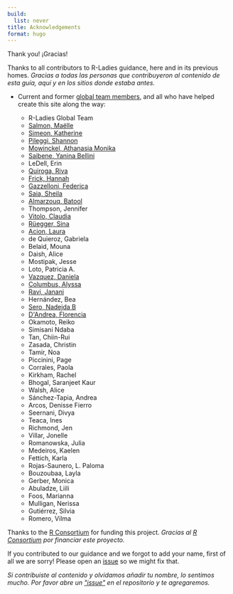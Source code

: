 ```yaml
---
build:
  list: never
title: Acknowledgements
format: hugo
---
```


Thank you! ¡Gracias!

Thanks to all contributors to R-Ladies guidance, here and in its previous homes.
_Gracias a todas las personas que contribuyeron al contenido de esta guía, aquí y en los sitios donde estaba antes._

- Current and former [global team members](https://rladies.org/about-us/global-team/), and all who have helped create this site along the way:

  - R-Ladies Global Team
  - [Salmon, Maëlle](https://orcid.org/0000-0002-2815-0399)
  - [Simeon, Katherine](https://orcid.org/0000-0002-0170-5585)
  - [Pileggi, Shannon](https://orcid.org/0000-0002-7732-4164)
  - [Mowinckel, Athanasia Monika](https://orcid.org/0000-0002-5756-0223)
  - [Saibene, Yanina Bellini](https://orcid.org/0000-0002-4522-7466)
  - LeDell, Erin
  - [Quiroga, Riva](https://orcid.org/0000-0002-1147-4135)
  - [Frick, Hannah](https://orcid.org/0000-0002-6049-5258)
  - [Gazzelloni, Federica](https://orcid.org/0000-0002-4285-611X)
  - [Saia, Sheila](https://orcid.org/0000-0002-4943-0306)
  - [Almarzouq, Batool](https://orcid.org/0000-0002-3905-2751)
  - Thompson, Jennifer
  - [Vitolo, Claudia](https://orcid.org/0000-0002-4252-1176)
  - [Rüegger, Sina](https://orcid.org/0009-0000-7190-9922)
  - [Acion, Laura](https://orcid.org/0000-0001-5213-6012)
  - de Quieroz, Gabriela
  - Belaid, Mouna
  - Daish, Alice
  - Mostipak, Jesse
  - Loto, Patricia A.
  - [Vazquez, Daniela](https://orcid.org/0000-0001-8016-1469)
  - [Columbus, Alyssa](https://orcid.org/0000-0002-5510-8364)
  - [Ravi, Janani](https://orcid.org/0000-0001-7443-925X)
  - Hernández, Bea
  - [Sero, Nadejda B](https://orcid.org/0000-0002-3569-2014)
  - [D'Andrea, Florencia](https://orcid.org/0000-0002-0041-097X)
  - Okamoto, Reiko
  - Simisani Ndaba
  - Tan, Chiin-Rui
  - Zasada, Christin
  - Tamir, Noa
  - Piccinini, Page
  - Corrales, Paola
  - Kirkham, Rachel
  - Bhogal, Saranjeet Kaur
  - Walsh, Alice
  - Sánchez-Tapia, Andrea
  - Arcos, Denisse Fierro
  - Seernani, Divya
  - Teaca, Ines
  - Richmond, Jen
  - Villar, Jonelle
  - Romanowska, Julia
  - Medeiros, Kaelen
  - Fettich, Karla
  - Rojas-Saunero, L. Paloma
  - Bouzoubaa, Layla
  - Gerber, Monica
  - Abuladze, Liili
  - Foos, Marianna
  - Mulligan, Nerissa
  - Gutiérrez, Silvia
  - Romero, Vilma

Thanks to the [R Consortium](https://www.r-consortium.org/) for funding this project.
_Gracias al [R Consortium](https://www.r-consortium.org/) por financiar este proyecto._

If you contributed to our guidance and we forgot to add your name, first of all we are sorry!
Please open an [issue](https://github.com/rladies/rladiesguide/issues?q=is%3Aissue+is%3Aopen+sort%3Aupdated-desc) so we might fix that.

_Si contribuiste al contenido y olvidamos añadir tu nombre, lo sentimos mucho. Por favor abre un ["issue"](https://github.com/rladies/rladiesguide/issues?q=is%3Aissue+is%3Aopen+sort%3Aupdated-desc) en el repositorio y te agregaremos._
